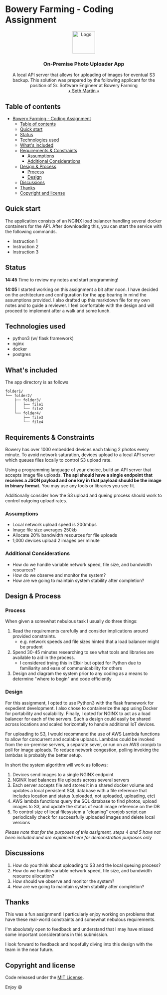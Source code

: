 # Bowery Farming - Coding Assignment

<!-- markdownlint-disable MD033-->
<p align="center">
  <a href="https://boweryfarming.com/">
    <img src="https://www.refrigeratedfrozenfood.com/ext/resources/RFF/Bowery-Farming/Bowery_Wordmark_Seedling_Vertical_RGB_MidnightForest.jpg?1595449917" alt="Logo" height=72>
  </a>

  <h3 align="center">On-Premise Photo Uploader App</h3>

  <p align="center">
    A local API server that allows for uploading of images for eventual S3 backup. This solution was prepared by the following applicant for the position of Sr. Software Engineer at Bowery Farming
    <br>
    <a href="https://www.linkedin.com/in/sgoodluck">• Seth Martin •</a>
  </p>
</p>
<!-- markdownlint-enable MD033 -->

## Table of contents

- [Bowery Farming - Coding Assignment](#bowery-farming---coding-assignment)
  - [Table of contents](#table-of-contents)
  - [Quick start](#quick-start)
  - [Status](#status)
  - [Technologies used](#technologies-used)
  - [What's included](#whats-included)
  - [Requirements & Constraints](#requirements--constraints)
    - [Assumptions](#assumptions)
    - [Additional Considerations](#additional-considerations)
  - [Design & Process](#design--process)
    - [Process](#process)
    - [Design](#design)
  - [Discussions](#discussions)
  - [Thanks](#thanks)
  - [Copyright and license](#copyright-and-license)

## Quick start

The application consists of an NGINX load balancer handling several docker containers for the API. After downloading this, you can start the service with the following commands.

- Instruction 1
- Instruction 2
- Instruction 3

## Status

**14:45** Time to review my notes and start programming!

**14:05** I started working on this assignment a bit after noon. I have decided on the architecture and configuration for the app bearing in mind the assumptions provided. I also drafted up this markdown file for my own notes and to guide a reviewer. I feel comfortable with the design and will proceed to implement after a walk and some lunch.

## Technologies used

- python3 (w/ flask framework)
- nginx
- docker
- postgres

## What's included

The app directory is as follows

```text
folder1/
└── folder2/
    ├── folder3/
    │   ├── file1
    │   └── file2
    └── folder4/
        ├── file3
        └── file4
```

## Requirements & Constraints

Bowery has over 1000 embedded devices each taking 2 photos every minute. To avoid network saturation, devices upload to a local API server which queues files locally to control S3 upload rate.

Using a programming language of your choice, build an API server that accepts image file uploads. **The api should have a single endpoint that receives a JSON payload and one key in that payload should be the image in binary format.** You may use any tools or libraries you see fit.

Additionally consider how the S3 upload and queing process should work to control outgoing upload rates. 

### Assumptions

- Local network upload speed is 200mbps
- Image file size averages 250kb
- Allocate 20% bandwidth resources for file uploads
- 1,000 devices upload 2 images per minute 

### Additional Considerations

- How do we handle variable network speed, file size, and bandwidth resources?
- How do we observe and monitor the system?
- How are we going to maintain system stability after completion?

## Design & Process

### Process

When given a somewhat nebulous task I usually do three things:

1. Read the requirements carefully and consider implications around provided constraints.
   - e.g. network speeds and file sizes hinted that a load balancer might be prudent
2. Spend 30-45 minutes researching to see what tools and libraries are available to aid in the process.
   - I considered trying this in Elixir but opted for Python due to familiarity and ease of communicability for others
3. Design and diagram the system prior to any coding as a means to determine "where to begin" and code efficiently

### Design

For this assignment, I opted to use Python3 with the flask framework for expedient development. I also chose to containerize the app using Docker for portability and scalability. Finally, I opted for NGINX to act as a load balancer for each of the servers. Such a design could easily be shared across locations and scaled horizontally to handle additional IoT devices.

For uploading to S3, I would recommend the use of AWS Lambda functions to allow for concurrent and scalable uploads. Lambdas could be invoked from the on-premise servers, a separate sever, or run on an AWS cronjob to poll for image uploads. To reduce network congestion, polling invoking the lambdas is probably the better setup.

In short the system algorithm will work as follows:

1. Devices send images to a single NGINX endpoint
2. NGINX load balances file uploads across several servers
3. Each server accepts file and stores it in a shared docker volume and updates a local persistent SQL database with a file reference that includes location and status (uploaded, not uploaded, uploading, etc)
4. AWS lambda functions query the SQL database to find photos, upload images to S3, and update the status of each image reference on the DB
5. To control size of local filesystem a "cleaning" cronjob script can periodically check for successfully uploaded images and delete local versions

<!-- markdownlint-disable MD036-->
*Please note that for the purposes of this assigment, steps 4 and 5 have not been included and are explained here for demonstration purposes only*
<!-- markdownlint-enable MD036-->

## Discussions

1. How do you think about uploading to S3 and the local queuing process?
2. How do we handle variable network speed, file size, and bandwidth resource allocation?
3. How should we observe and monitor the system?
4. How are we going to maintain system stability after completion?

## Thanks

This was a fun assignment! I particularly enjoy working on problems that have these real-world constraints and somewhat nebulous requirements. 

I'm absolutely open to feedback and understand that I may have missed some important considerations in this submission.

I look forward to feedback and hopefully diving into this design with the team in the near future.

## Copyright and license

Code released under the [MIT License](https://reponame/blob/master/LICENSEhttps://opensource.org/licenses/MIT).

Enjoy :smile:
